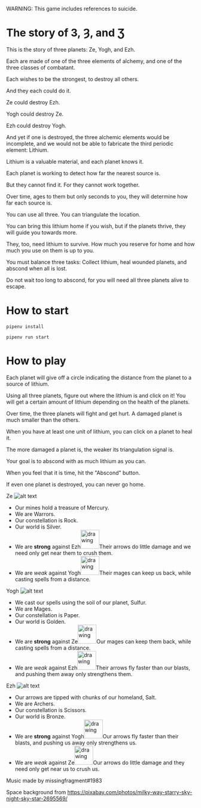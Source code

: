 WARNING: This game includes references to suicide.

# The story of З, Ȝ, and Ʒ

This is the story of three planets: Ze, Yogh, and Ezh.

Each are made of one of the three elements of alchemy, and one of the three classes of combatant.

Each wishes to be the strongest, to destroy all others.

And they each could do it.

Ze could destroy Ezh.

Yogh could destroy Ze.

Ezh could destroy Yogh.

And yet if one is destroyed, the three alchemic elements would be incomplete, and we would not be able to fabricate the third periodic element: Lithium.

Lithium is a valuable material, and each planet knows it.

Each planet is working to detect how far the nearest source is.

But they cannot find it. For they cannot work together.

Over time, ages to them but only seconds to you, they will determine how far each source is.

You can use all three. You can triangulate the location.

You can bring this lithium home if you wish, but if the planets thrive, they will guide you towards more.

They, too, need lithium to survive. How much you reserve for home and how much you use on them is up to you.

You must balance three tasks: Collect lithium, heal wounded planets, and abscond when all is lost.

Do not wait too long to abscond, for you will need all three planets alive to escape.

# How to start
`pipenv install`

`pipenv run start`

# How to play
Each planet will give off a circle indicating the distance from the planet to a source of lithium.

Using all three planets, figure out where the lithium is and click on it! You will get a certain amount of lithium depending on the health of the planets.

Over time, the three planets will fight and get hurt. A damaged planet is much smaller than the others.

When you have at least one unit of lithium, you can click on a planet to heal it.

The more damaged a planet is, the weaker its triangulation signal is.

Your goal is to abscond with as much lithium as you can.

When you feel that it is time, hit the "Abscond" button.

If even one planet is destroyed, you can never go home.


Ze ![alt text](https://arcade.academy/resources/images/items/coinSilver.png "Ze")
* Our mines hold a treasure of Mercury.
* We are Warrors.
* Our constellation is Rock.
* Our world is Silver.
* We are **strong** against Ezh<img src="https://arcade.academy/resources/images/items/coinBronze.png" alt="drawing" width="50"/>Their arrows do little damage and we need only get near them to crush them.
* We are *weak* against Yogh<img src="https://arcade.academy/resources/images/items/coinGold.png" alt="drawing" width="50"/>Their mages can keep us back, while casting spells from a distance.

Yogh ![alt text](https://arcade.academy/resources/images/items/coinGold.png "Yogh")
* We cast our spells using the soil of our planet, Sulfur.
* We are Mages.
* Our constellation is Paper.
* Our world is Golden.
* We are **strong** against Ze<img src="https://arcade.academy/resources/images/items/coinSilver.png" alt="drawing" width="50"/>Our mages can keep them back, while casting spells from a distance.
* We are *weak* against Ezh<img src="https://arcade.academy/resources/images/items/coinBronze.png" alt="drawing" width="50"/>Their arrows fly faster than our blasts, and pushing them away only strengthens them.

Ezh ![alt text](https://arcade.academy/resources/images/items/coinBronze.png "Ezh")
* Our arrows are tipped with chunks of our homeland, Salt.
* We are Archers.
* Our constellation is Scissors.
* Our world is Bronze.
* We are **strong** against Yogh<img src="https://arcade.academy/resources/images/items/coinGold.png" alt="drawing" width="50"/>Our arrows fly faster than their blasts, and pushing us away only strengthens us.
* We are *weak* against Ze<img src="https://arcade.academy/resources/images/items/coinSilver.png" alt="drawing" width="50"/>Our arrows do little damage and they need only get near us to crush us.


Music made by missingfragment#1983

Space background from https://pixabay.com/photos/milky-way-starry-sky-night-sky-star-2695569/
